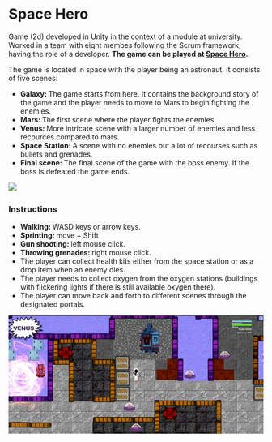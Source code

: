# Space Hero
Game (2d) developed in Unity in the context of a module at university. Worked in a team with eight membes following the Scrum framework, having the role of a developer. <strong> The game can be played at [Space Hero](https://cpapageorgiou.github.io/Game-Space-Hero/). </strong>

The game is located in space with the player being an astronaut. It consists of five scenes:
<ul>
<li><strong> Galaxy: </strong> The game starts from here. It contains the background story of the game and the player needs to move to Mars to begin fighting the enemies. </li>
<li> <strong> Mars: </strong> The first scene where the player fights the enemies.</li>
<li> <strong> Venus: </strong> More intricate scene with a larger number of enemies and less recources compared to mars.</li>
<li> <strong> Space Station: </strong> A scene with no enemies but a lot of recourses such as bullets and grenades.</li>
<li> <strong> Final scene: </strong> The final scene of the game with the boss enemy. If the boss is defeated the game ends. </li>
</ul>

![](Images_gif/shooting.gif)


### Instructions

<ul>
<li> <strong> Walking: </strong> WASD keys or arrow keys. </li>
<li> <strong> Sprinting: </strong> move + Shift
<li> <strong> Gun shooting: </strong> left mouse click. </li>
<li> <strong> Throwing grenades: </strong> right mouse click. </li>

<li> The player can collect health kits either from the space station or as a drop item when an enemy dies.</li>
 
<li> The player needs to collect oxygen from the oxygen stations (buildings with flickering lights if there is still available oxygen there).</li>

<li>The player can move back and forth to different scenes through the designated portals.</li>
</ul>


![](Images_gif/grenade.gif)

